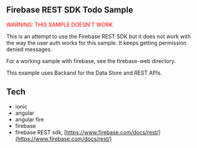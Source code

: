 ## Firebase REST SDK Todo Sample

<font color="red">WARNING: THIS SAMPLE DOESN'T WORK</font>


This is an attempt to use the Firebase REST SDK but it does not work with the way the user auth works for this sample.  It keeps getting permission denied messages.

For a working sample with firebase, see the firebase-web directory.  


This example uses Backand for the Data Store and REST APIs.

## Tech

* ionic
* angular 
* angular fire
* firebase
* firebase REST sdk, [https://www.firebase.com/docs/rest/](https://www.firebase.com/docs/rest/)